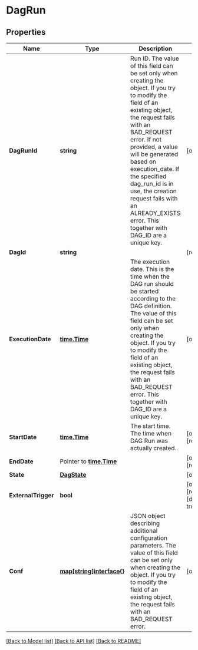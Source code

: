 # DagRun

## Properties

Name | Type | Description | Notes
------------ | ------------- | ------------- | -------------
**DagRunId** | **string** | Run ID. The value of this field can be set only when creating the object. If you try to modify the field of an existing object, the request fails with an BAD_REQUEST error. If not provided, a value will be generated based on execution_date. If the specified dag_run_id is in use, the creation request fails with an ALREADY_EXISTS error. This together with DAG_ID are a unique key.  | [optional] 
**DagId** | **string** |  | [readonly] 
**ExecutionDate** | [**time.Time**](time.Time.md) | The execution date. This is the time when the DAG run should be started according to the DAG definition. The value of this field can be set only when creating the object. If you try to modify the field of an existing object, the request fails with an BAD_REQUEST error. This together with DAG_ID are a unique key.  | [optional] 
**StartDate** | [**time.Time**](time.Time.md) | The start time. The time when DAG Run was actually created..  | [optional] [readonly] 
**EndDate** | Pointer to [**time.Time**](time.Time.md) |  | [optional] [readonly] 
**State** | [**DagState**](DagState.md) |  | [optional] 
**ExternalTrigger** | **bool** |  | [optional] [readonly] [default to true]
**Conf** | [**map[string]interface{}**](.md) | JSON object describing additional configuration parameters. The value of this field can be set only when creating the object. If you try to modify the field of an existing object, the request fails with an BAD_REQUEST error.  | [optional] 

[[Back to Model list]](../README.md#documentation-for-models) [[Back to API list]](../README.md#documentation-for-api-endpoints) [[Back to README]](../README.md)


